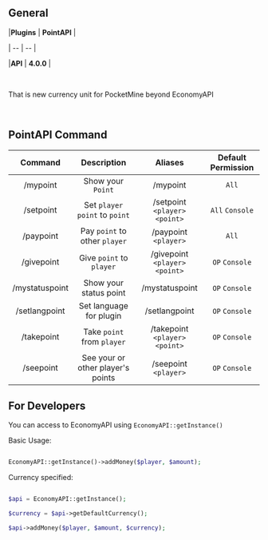 ## General 

|**Plugins** | **PointAPI** |

| -- | -- |

|**API** | **4.0.0** |

<br>

That is new currency unit for PocketMine beyond EconomyAPI 

<br>

## PointAPI Command
| Command | Description | Aliases | Default Permission |
| :-----: | :-------: | :---------: | :-------: |
| /mypoint | Show your `Point` | /mypoint | `All` |
| /setpoint | Set `player` `point` to `point`| /setpoint `<player>` `<point>` | `All` `Console` |
| /paypoint | Pay `point` to other `player` | /paypoint `<player>` | `All` |
| /givepoint | Give `point` to `player` | /givepoint `<player>` `<point>` | `OP` `Console` |
| /mystatuspoint | Show your status point | /mystatuspoint | `OP` `Console` |
| /setlangpoint | Set language for plugin | /setlangpoint | `OP` `Console` |
| /takepoint | Take `point` from `player` | /takepoint `<player>` `<point>` | `OP` `Console` |
| /seepoint | See your or other player's points | /seepoint `<player>` | `OP` `Console` |
## For Developers

You can access to EconomyAPI using `EconomyAPI::getInstance()`

Basic Usage:

```php

EconomyAPI::getInstance()->addMoney($player, $amount);

```

Currency specified:

```php

$api = EconomyAPI::getInstance();

$currency = $api->getDefaultCurrency();

$api->addMoney($player, $amount, $currency);

```



